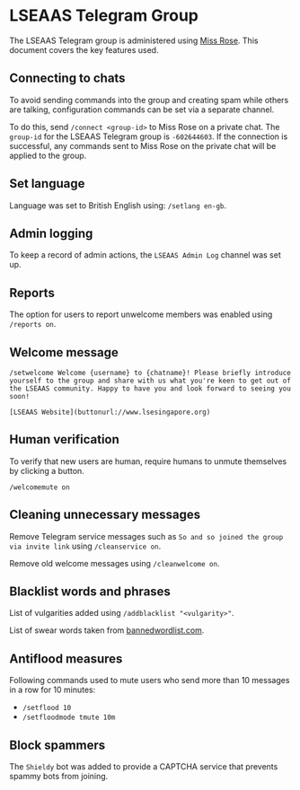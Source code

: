 # LSEAAS Telegram Group

The LSEAAS Telegram group is administered using [Miss Rose](https://missrose.org/). This document covers the key features used.

## Connecting to chats

To avoid sending commands into the group and creating spam while others are talking, configuration commands can be set via a separate channel.

To do this, send `/connect <group-id>` to Miss Rose on a private chat. The `group-id` for the LSEAAS Telegram group is `-602644603`. If the connection is successful, any commands sent to Miss Rose on the private chat will be applied to the group.

## Set language

Language was set to British English using: `/setlang en-gb`.

## Admin logging

To keep a record of admin actions, the `LSEAAS Admin Log` channel was set up.

## Reports

The option for users to report unwelcome members was enabled using `/reports on`.

## Welcome message

```
/setwelcome Welcome {username} to {chatname}! Please briefly introduce yourself to the group and share with us what you're keen to get out of the LSEAAS community. Happy to have you and look forward to seeing you soon!

[LSEAAS Website](buttonurl://www.lsesingapore.org)
```

## Human verification

To verify that new users are human, require humans to unmute themselves by clicking a button.

`/welcomemute on`

## Cleaning unnecessary messages

Remove Telegram service messages such as `So and so joined the group via invite link` using `/cleanservice on`.

Remove old welcome messages using `/cleanwelcome on`.

## Blacklist words and phrases

List of vulgarities added using `/addblacklist "<vulgarity>"`.

List of swear words taken from [bannedwordlist.com](http://www.bannedwordlist.com/).

## Antiflood measures

Following commands used to mute users who send more than 10 messages in a row for 10 minutes:
- `/setflood 10`
- `/setfloodmode tmute 10m`

## Block spammers

The `Shieldy` bot was added to provide a CAPTCHA service that prevents spammy bots from joining.